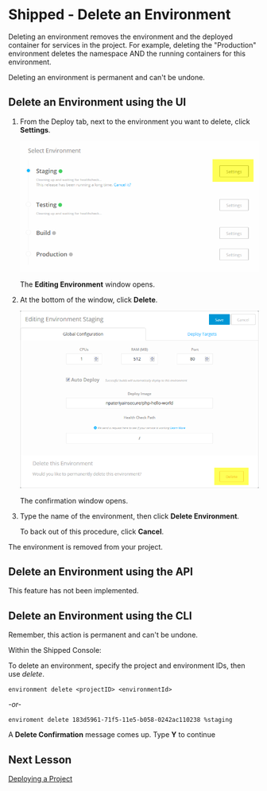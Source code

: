 # Shipped - Delete an Environment 

Deleting an environment removes the environment and  the deployed container for services in the project. For example, deleting the "Production" environment deletes the namespace AND the running containers for this environment.

Deleting an environment is permanent and can't be undone.



## Delete an Environment using the UI

1. From the Deploy tab, next to the environment you want to delete, click **Settings**.

	<img src="assets/environment-settings.png">


	The **Editing Environment** window opens.

2. At the bottom of the window, click **Delete**.

	<img src="assets/environment-delete.png">


	The confirmation window opens.

3. Type the name of the environment, then click **Delete Environment**.

	To back out of this procedure, click **Cancel**.

The environment is removed from your project.


## Delete an Environment using the API
This feature has not been implemented.



## Delete an Environment  using the CLI

Remember, this action is permanent and can't be undone.

Within the Shipped Console:

To delete an environment, specify the project and environment IDs, then use *delete*.

	environment delete <projectID> <environmentId>

*-or-*

	enviroment delete 183d5961-71f5-11e5-b058-0242ac110238 %staging

A **Delete Confirmation** message comes up. Type **Y** to continue




<div>

<h2> Next Lesson </h2>

<p> <a href="../shipped-deploy-project/step/1"> Deploying a Project</a> </p>

</div>



